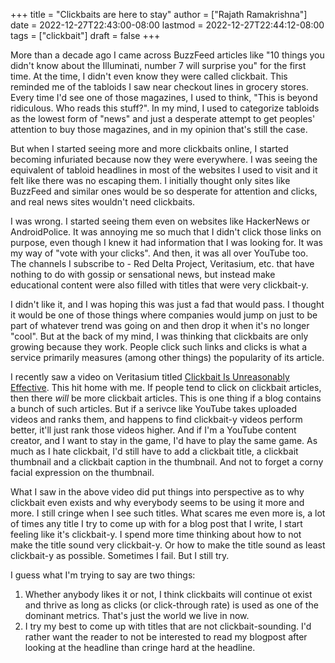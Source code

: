 +++
title = "Clickbaits are here to stay"
author = ["Rajath Ramakrishna"]
date = 2022-12-27T22:43:00-08:00
lastmod = 2022-12-27T22:44:12-08:00
tags = ["clickbait"]
draft = false
+++

More than a decade ago I came across BuzzFeed articles like "10 things you didn't know about the Illuminati, number 7 will surprise you" for the first time. At the time, I didn't even know they were called clickbait. This reminded me of the tabloids I saw near checkout lines in grocery stores. Every time I'd see one of those magazines, I used to think, "This is beyond ridiculous. Who reads this stuff?". In my mind, I used to categorize tabloids as the lowest form of "news" and just a desperate attempt to get peoples' attention to buy those magazines, and in my opinion that's still the case.

But when I started seeing more and more clickbaits online, I started becoming infuriated because now they were everywhere. I was seeing the equivalent of tabloid headlines in most of the websites I used to visit and it felt like there was no escaping them. I initially thought only sites like BuzzFeed and similar ones would be so desperate for attention and clicks, and real news sites wouldn't need clickbaits.

I was wrong. I started seeing them even on websites like HackerNews or AndroidPolice. It was annoying me so much that I didn't click those links on purpose, even though I knew it had information that I was looking for. It was my way of "vote with your clicks". And then, it was all over YouTube too. The channels I subscribe to - Red Delta Project, Veritasium, etc. that have nothing to do with gossip or sensational news, but instead make educational content were also filled with titles that were very clickbait-y.

I didn't like it, and I was hoping this was just a fad that would pass. I thought it would be one of those things where companies would jump on just to be part of whatever trend was going on and then drop it when it's no longer "cool". But at the back of my mind, I was thinking that clickbaits are only growing because they work. People click such links and clicks is what a service primarily measures (among other things) the popularity of its article.

I recently saw a video on Veritasium titled [Clickbait Is Unreasonably Effective](https://www.youtube.com/watch?v=S2xHZPH5Sng). This hit home with me. If people tend to click on clickbait articles, then there _will_ be more clickbait articles. This is one thing if a blog contains a bunch of such articles. But if a serivce like YouTube takes uploaded videos and ranks them, and happens to find clickbait-y videos perform better, it'll just rank those videos higher. And if I'm a YouTube content creator, and I want to stay in the game, I'd have to play the same game. As much as I hate clickbait, I'd still have to add a clickbait title, a clickbait thumbnail and a clickbait caption in the thumbnail. And not to forget a corny facial expression on the thumbnail.

What I saw in the above video did put things into perspective as to why clickbait even exists and why everybody seems to be using it more and more. I still cringe when I see such titles. What scares me even more is, a lot of times any title I try to come up with for a blog post that I write, I start feeling like it's clickbait-y. I spend more time thinking about how to not make the title sound very clickbait-y. Or how to make the title sound as least clickbait-y as possible. Sometimes I fail. But I still try.

I guess what I'm trying to say are two things:

1.  Whether anybody likes it or not, I think clickbaits will continue ot exist and thrive as long as clicks (or click-through rate) is used as one of the dominant metrics. That's just the world we live in now.
2.  I try my best to come up with titles that are not clickbait-sounding. I'd rather want the reader to not be interested to read my blogpost after looking at the headline than cringe hard at the headline.
